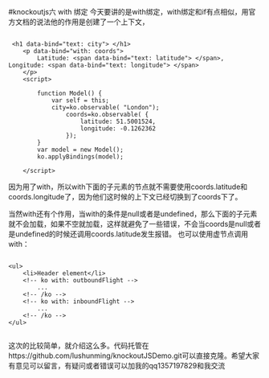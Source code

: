 #knockoutjs六  with 绑定
今天要讲的是with绑定，with绑定和if有点相似，用官方文档的说法他的作用是创建了一个上下文，
```

 <h1 data-bind="text: city"> </h1>
    <p data-bind="with: coords">
        Latitude: <span data-bind="text: latitude"> </span>, Longitude: <span data-bind="text: longitude"> </span>
    </p>
    <script>
      
        function Model() {
            var self = this;
            city=ko.observable( "London");
                coords=ko.observable( {
                    latitude: 51.5001524,
                    longitude: -0.1262362
                });
        }
        var model = new Model();
        ko.applyBindings(model);

    </script>
```
因为用了with，所以with下面的子元素的节点就不需要使用coords.latitude和coords.longitude了，因为他们这时候的上下文已经切换到了coords下了。

当然with还有个作用，当with的条件是null或者是undefined，那么下面的子元素就不会加载，如果不空就加载，这样就避免了一些错误，不会当coords是null或者是undefined的时候还调用coords.latitude发生报错。
        也可以使用虚节点调用with：
```

<ul>
    <li>Header element</li>
    <!-- ko with: outboundFlight -->
        ...
    <!-- /ko -->
    <!-- ko with: inboundFlight -->
        ...
    <!-- /ko -->
</ul>


```

这次的比较简单，就介绍这么多。代码托管在https://github.com/lushunming/knockoutJSDemo.git可以直接克隆。希望大家有意见可以留言，有疑问或者错误可以加我的qq1357197829和我交流
